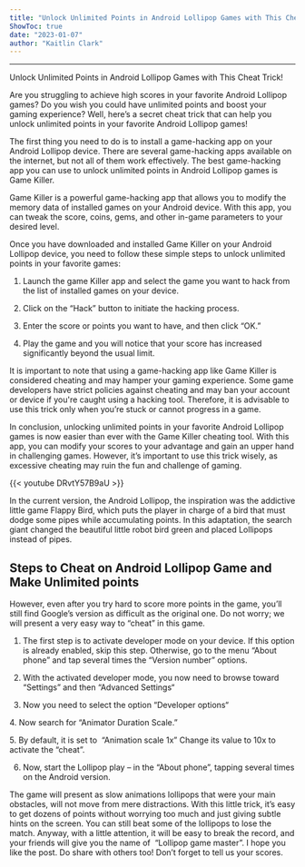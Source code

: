 ```yaml
---
title: "Unlock Unlimited Points in Android Lollipop Games with This Cheat Trick!"
ShowToc: true 
date: "2023-01-07"
author: "Kaitlin Clark"
---
```

*****
Unlock Unlimited Points in Android Lollipop Games with This Cheat Trick!

Are you struggling to achieve high scores in your favorite Android Lollipop games? Do you wish you could have unlimited points and boost your gaming experience? Well, here’s a secret cheat trick that can help you unlock unlimited points in your favorite Android Lollipop games! 

The first thing you need to do is to install a game-hacking app on your Android Lollipop device. There are several game-hacking apps available on the internet, but not all of them work effectively. The best game-hacking app you can use to unlock unlimited points in Android Lollipop games is Game Killer. 

Game Killer is a powerful game-hacking app that allows you to modify the memory data of installed games on your Android device. With this app, you can tweak the score, coins, gems, and other in-game parameters to your desired level. 

Once you have downloaded and installed Game Killer on your Android Lollipop device, you need to follow these simple steps to unlock unlimited points in your favorite games: 

1. Launch the game Killer app and select the game you want to hack from the list of installed games on your device. 

2. Click on the “Hack” button to initiate the hacking process. 

3. Enter the score or points you want to have, and then click “OK.” 

4. Play the game and you will notice that your score has increased significantly beyond the usual limit. 

It is important to note that using a game-hacking app like Game Killer is considered cheating and may hamper your gaming experience. Some game developers have strict policies against cheating and may ban your account or device if you're caught using a hacking tool. Therefore, it is advisable to use this trick only when you’re stuck or cannot progress in a game. 

In conclusion, unlocking unlimited points in your favorite Android Lollipop games is now easier than ever with the Game Killer cheating tool. With this app, you can modify your scores to your advantage and gain an upper hand in challenging games. However, it’s important to use this trick wisely, as excessive cheating may ruin the fun and challenge of gaming.

{{< youtube DRvtY57B9aU >}} 



In the current version, the Android Lollipop, the inspiration was the addictive little game Flappy Bird, which puts the player in charge of a bird that must dodge some pipes while accumulating points.
In this adaptation, the search giant changed the beautiful little robot bird green and placed Lollipops instead of pipes.

 
## Steps to Cheat on Android Lollipop Game and Make Unlimited points


However, even after you try hard to score more points in the game, you’ll still find Google’s version as difficult as the original one. Do not worry; we will present a very easy way to “cheat” in this game.
1. The first step is to activate developer mode on your device. If this option is already enabled, skip this step. Otherwise, go to the menu “About phone” and tap several times the “Version number” options.

2. With the activated developer mode, you now need to browse toward “Settings” and then “Advanced Settings“

3. Now you need to select the option “Developer options“

4. Now search for “Animator Duration Scale.”

5. By default, it is set to  “Animation scale 1x” Change its value to 10x to activate the “cheat”.

6. Now, start the Lollipop play – in the “About phone”, tapping several times on the Android version.

The game will present as slow animations lollipops that were your main obstacles, will not move from mere distractions. With this little trick, it’s easy to get dozens of points without worrying too much and just giving subtle hints on the screen.
You can still beat some of the lollipops to lose the match. Anyway, with a little attention, it will be easy to break the record, and your friends will give you the name of  “Lollipop game master”. I hope you like the post. Do share with others too! Don’t forget to tell us your scores.




